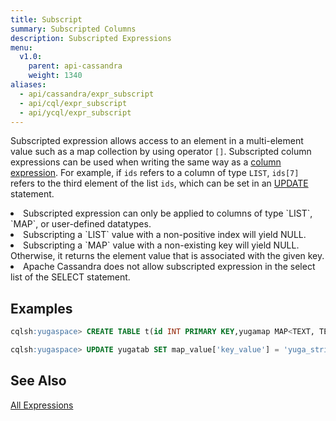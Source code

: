 ```yaml
---
title: Subscript
summary: Subscripted Columns
description: Subscripted Expressions
menu:
  v1.0:
    parent: api-cassandra
    weight: 1340
aliases:
  - api/cassandra/expr_subscript
  - api/cql/expr_subscript
  - api/ycql/expr_subscript
---
```


Subscripted expression allows access to an element in a multi-element value such as a map collection by using operator `[]`. Subscripted column expressions can be used when writing the same way as a [column expression](../expr_simple##Column). For example, if `ids` refers to a column of type `LIST`, `ids[7]` refers to the third element of the list `ids`, which can be set in an [UPDATE](../dml_update) statement.

<li>Subscripted expression can only be applied to columns of type `LIST`, `MAP`, or user-defined datatypes.</li>
<li>Subscripting a `LIST` value with a non-positive index will yield NULL.</li>
<li>Subscripting a `MAP` value with a non-existing key will yield NULL. Otherwise, it returns the element value that is associated with the given key.</li>
<li>Apache Cassandra does not allow subscripted expression in the select list of the SELECT statement.</li>

## Examples
```{.sql .copy .separator-gt}
cqlsh:yugaspace> CREATE TABLE t(id INT PRIMARY KEY,yugamap MAP<TEXT, TEXT>);
```
```{.sql .copy .separator-gt}
cqlsh:yugaspace> UPDATE yugatab SET map_value['key_value'] = 'yuga_string' WHERE id = 7;
```

## See Also
[All Expressions](..##expressions)
